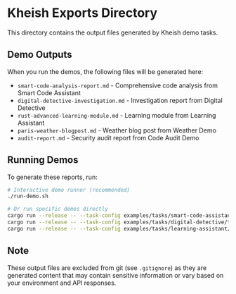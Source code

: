 # Kheish Exports Directory

This directory contains the output files generated by Kheish demo tasks.

## Demo Outputs

When you run the demos, the following files will be generated here:

- `smart-code-analysis-report.md` - Comprehensive code analysis from Smart Code Assistant
- `digital-detective-investigation.md` - Investigation report from Digital Detective  
- `rust-advanced-learning-module.md` - Learning module from Learning Assistant
- `paris-weather-blogpost.md` - Weather blog post from Weather Demo
- `audit-report.md` - Security audit report from Code Audit Demo

## Running Demos

To generate these reports, run:

```bash
# Interactive demo runner (recommended)
./run-demo.sh

# Or run specific demos directly
cargo run --release -- --task-config examples/tasks/smart-code-assistant/task.yaml
cargo run --release -- --task-config examples/tasks/digital-detective/task.yaml
cargo run --release -- --task-config examples/tasks/learning-assistant/task.yaml
```

## Note

These output files are excluded from git (see `.gitignore`) as they are generated content that may contain sensitive information or vary based on your environment and API responses.

